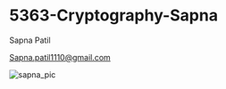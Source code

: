 # 5363-Cryptography-Sapna

Sapna Patil

Sapna.patil1110@gmail.com

![sapna_pic](https://cloud.githubusercontent.com/assets/13227490/8638715/9f835e40-2889-11e5-961f-9926914e1ec7.jpg)
